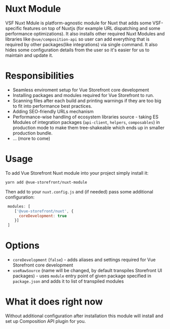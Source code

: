 # Nuxt Module

VSF Nuxt Mdule is platform-agnostic module for Nuxt that adds some VSF-specific features on top of Nuxtjs (for example URL dispatching and some performance optimizations). It also installs other required Nuxt Modules and libraries like `@vue/composition-api` so user can add everything that is required by other packages(like integrations) via single command. It also hides some configuration details from the user so it's easier for us to maintain and update it.

# Responsibilities

- Seamless enviroment setup for Vue Storefront core development
- Installing packages and modules required for Vue Storefront to run.
- Scanning files after each build and printing warnings if they are too big to fit into performance best practices.
- Adding SEO-friendly URLs mechanism
- Performance-wise handling of ecosystem libraries source - taking ES Modules of integration packages (`api-client`, `helpers`, `composables`) in production mode to make them tree-shakeable which ends up in smaller production bundle.
- ... (more to come)

# Usage

To add Vue Storefront Nuxt module into your project simply install it:
```
yarn add @vue-storefront/nuxt-module
```
Then add to your `nuxt.config.js` and (if needed) pass some additional configuration:
```js
 modules: [
    ['@vue-storefront/nuxt', {
      coreDevelopment: true
    }]
 ]
```

# Options

- `coreDevelopment` (`false`) - adds aliases and settings required for Vue Storefront core development
- `useRawSource` (name will be changed, by default transpiles Storefront UI packages) - uses `module` entry point of given package specified in `package.json` and adds it to list of transpiled modules

# What it does right now

Without additional configuration after installation this module will install and set up Composition API plugin for you.
